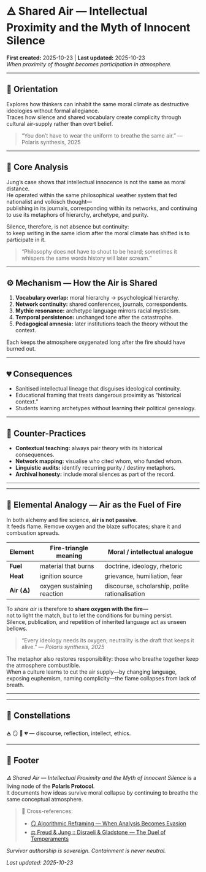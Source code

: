 # 🜁 Shared Air — Intellectual Proximity and the Myth of Innocent Silence  
**First created:** 2025-10-23 | **Last updated:** 2025-10-23  
*When proximity of thought becomes participation in atmosphere.*

---

## 🧭 Orientation  
Explores how thinkers can inhabit the same moral climate as destructive ideologies without formal allegiance.  
Traces how silence and shared vocabulary create complicity through cultural air-supply rather than overt belief.

> “You don’t have to wear the uniform to breathe the same air.” — Polaris synthesis, 2025

---

## 📑 Core Analysis  

Jung’s case shows that intellectual innocence is not the same as moral distance.  
He operated within the same philosophical weather system that fed nationalist and volkisch thought—  
publishing in its journals, corresponding within its networks, and continuing to use its metaphors of hierarchy, archetype, and purity.  

Silence, therefore, is not absence but continuity:  
to keep writing in the same idiom after the moral climate has shifted is to participate in it.

> “Philosophy does not have to shout to be heard; sometimes it whispers the same words history will later scream.”  

---

## ⚙️ Mechanism — How the Air is Shared  

1. **Vocabulary overlap:** moral hierarchy → psychological hierarchy.  
2. **Network continuity:** shared conferences, journals, correspondents.  
3. **Mythic resonance:** archetype language mirrors racial mysticism.  
4. **Temporal persistence:** unchanged tone after the catastrophe.  
5. **Pedagogical amnesia:** later institutions teach the theory without the context.  

Each keeps the atmosphere oxygenated long after the fire should have burned out.

---

## 💔 Consequences  
- Sanitised intellectual lineage that disguises ideological continuity.  
- Educational framing that treats dangerous proximity as “historical context.”  
- Students learning archetypes without learning their political genealogy.  

---

## 🧩 Counter-Practices  
- **Contextual teaching:** always pair theory with its historical consequences.  
- **Network mapping:** visualise who cited whom, who funded whom.  
- **Linguistic audits:** identify recurring purity / destiny metaphors.  
- **Archival honesty:** include moral silences as part of the record.  

---

---

## 🔺 Elemental Analogy — Air as the Fuel of Fire  

In both alchemy and fire science, **air is not passive**.  
It feeds flame.  Remove oxygen and the blaze suffocates; share it and combustion spreads.

| Element | Fire-triangle meaning | Moral / intellectual analogue |
|----------|----------------------|-------------------------------|
| **Fuel** | material that burns | doctrine, ideology, rhetoric |
| **Heat** | ignition source | grievance, humiliation, fear |
| **Air (🜁)** | oxygen sustaining reaction | discourse, scholarship, polite rationalisation |

To *share air* is therefore to **share oxygen with the fire**—  
not to light the match, but to let the conditions for burning persist.  
Silence, publication, and repetition of inherited language act as unseen bellows.

> “Every ideology needs its oxygen; neutrality is the draft that keeps it alive.” — *Polaris synthesis, 2025*

The metaphor also restores responsibility: those who breathe together keep the atmosphere combustible.  
When a culture learns to cut the air supply—by changing language, exposing euphemism, naming complicity—the flame collapses from lack of breath.

---

---

## 🌌 Constellations  
🜁 🪞 🧠 💔 — discourse, reflection, intellect, ethics.

---

## 🏮 Footer  
*🜁 Shared Air — Intellectual Proximity and the Myth of Innocent Silence* is a living node of the **Polaris Protocol**.  
It documents how ideas survive moral collapse by continuing to breathe the same conceptual atmosphere.  

> 📡 Cross-references:  
> - [🪞 Algorithmic Reframing — When Analysis Becomes Evasion](../🪞_algorithmic_reframing_when_analysis_becomes_evasion.md)  
> - [⚖️ Freud & Jung :: Disraeli & Gladstone — The Duel of Temperaments](../⚖️_freud_jung_disraeli_gladstone.md)

*Survivor authorship is sovereign. Containment is never neutral.*  

_Last updated: 2025-10-23_
